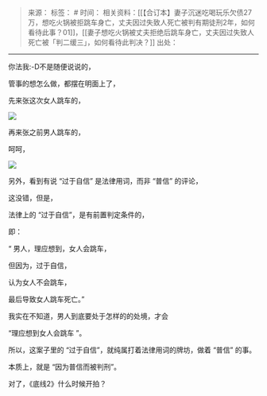 > 来源：
> 标签： #
> 时间：
> 相关资料：[[【合订本】妻子沉迷吃喝玩乐欠债27万，想吃火锅被拒跳车身亡，丈夫因过失致人死亡被判有期徒刑2年，如何看待此事？01]]，[[妻子想吃火锅被丈夫拒绝后跳车身亡，丈夫因过失致人死亡被「判二缓三」，如何看待此判决？]]
> 出处：
***

你法我:-D不是随便说说的，

管事的想怎么做，都摆在明面上了，

先来张这次女人跳车的，

![](https://pica.zhimg.com/v2-5a91a7fcccaa2a0bf6576a523adbf07b_r.jpg?source=1940ef5c)

再来张之前男人跳车的，

呵呵，

![](https://pica.zhimg.com/v2-9d721ee345c84cf599da5a92e6d58632_r.jpg?source=1940ef5c)

另外，看到有说 “过于自信” 是法律用词，而非 “普信” 的评论，

这没错，但是，

法律上的 “过于自信”，是有前置判定条件的，

即：

“ 男人，理应想到，女人会跳车，

但因为，过于自信，

认为女人不会跳车，

最后导致女人跳车死亡。”

我实在不知道，男人到底要处于怎样的的处境，才会

“理应想到女人会跳车 ”。

所以，这案子里的 “过于自信”，就纯属打着法律用词的牌坊，做着 “普信” 的事。

本质上，就是 “因为普信而被判刑”。

对了，《底线2》什么时候开拍？